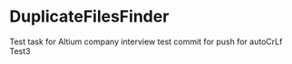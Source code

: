 # DuplicateFilesFinder
Test task for Altium company interview
test commit for push for autoCrLf 
Test3